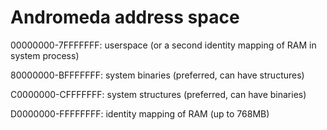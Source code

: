 # Andromeda address space

00000000-7FFFFFFF: userspace (or a second identity mapping of RAM in system process)

80000000-BFFFFFFF: system binaries (preferred, can have structures)

C0000000-CFFFFFFF: system structures (preferred, can have binaries)

D0000000-FFFFFFFF: identity mapping of RAM (up to 768MB)
